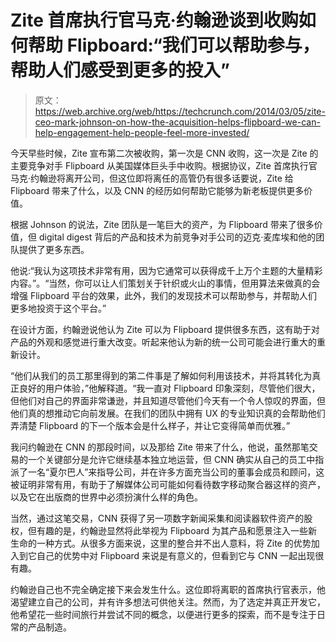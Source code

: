# Zite 首席执行官马克·约翰逊谈到收购如何帮助 Flipboard:“我们可以帮助参与，帮助人们感受到更多的投入”

> 原文：<https://web.archive.org/web/https://techcrunch.com/2014/03/05/zite-ceo-mark-johnson-on-how-the-acquisition-helps-flipboard-we-can-help-engagement-help-people-feel-more-invested/>

今天早些时候，Zite 宣布第二次被收购，第一次是 CNN 收购，这一次是 Zite 的主要竞争对手 Flipboard 从美国媒体巨头手中收购。根据协议，Zite 首席执行官马克·约翰逊将离开公司，但这位即将离任的高管仍有很多话要说，Zite 给 Flipboard 带来了什么，以及 CNN 的经历如何帮助它能够为新老板提供更多价值。

根据 Johnson 的说法，Zite 团队是一笔巨大的资产，为 Flipboard 带来了很多价值，但 digital digest 背后的产品和技术为前竞争对手公司的迈克·麦库埃和他的团队提供了更多东西。

他说:“我认为这项技术非常有用，因为它通常可以获得成千上万个主题的大量精彩内容。”。“当然，你可以让人们策划关于针织或火山的事情，但用算法来做真的会增强 Flipboard 平台的效果，此外，我们的发现技术可以帮助参与，并帮助人们更多地投资于这个平台。”

在设计方面，约翰逊说他认为 Zite 可以为 Flipboard 提供很多东西，这有助于对产品的外观和感觉进行重大改变。听起来他认为新的统一公司可能会进行重大的重新设计。

“他们从我们的员工那里得到的第二件事是了解如何利用该技术，并将其转化为真正良好的用户体验，”他解释道。“我一直对 Flipboard 印象深刻，尽管他们很大，但他们对自己的界面非常谦逊，并且知道尽管他们今天有一个令人惊叹的界面，但他们真的想推动它向前发展。在我们的团队中拥有 UX 的专业知识真的会帮助他们弄清楚 Flipboard 的下一个版本会是什么样子，并让它变得简单而优雅。”

我问约翰逊在 CNN 的那段时间，以及那给 Zite 带来了什么，他说，虽然那笔交易的一个关键部分是允许它继续基本独立地运营，但 CNN 确实从自己的员工中指派了一名“夏尔巴人”来指导公司，并在许多方面充当公司的董事会成员和顾问，这被证明非常有用，有助于了解媒体公司可能如何看待数字移动聚合器这样的资产，以及它在出版商的世界中必须扮演什么样的角色。

当然，通过这笔交易，CNN 获得了另一项数字新闻采集和阅读器软件资产的股权，但有趣的是，约翰逊显然将此举视为 Flipboard 为其产品和愿景注入一些新生命的一种方式。从很多方面来说，这里的整合并不出人意料，将 Zite 的优势加入到它自己的优势中对 Flipboard 来说是有意义的，但看到它与 CNN 一起出现很有趣。

约翰逊自己也不完全确定接下来会发生什么。这位即将离职的首席执行官表示，他渴望建立自己的公司，并有许多想法可供他关注。然而，为了选定并真正开发它，他希望花一些时间旅行并尝试不同的概念，以便进行更多的探索，而不是专注于日常的产品制造。